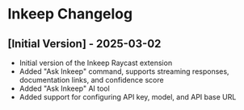 # Inkeep Changelog

## [Initial Version] - 2025-03-02

- Initial version of the Inkeep Raycast extension
- Added "Ask Inkeep" command, supports streaming responses, documentation links, and confidence score
- Added "Ask Inkeep" AI tool
- Added support for configuring API key, model, and API base URL
